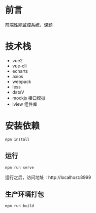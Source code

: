 # 前言

前端性能监控系统，课题

# 技术栈

* vue2
* vue-cli
* echarts
* axios
* webpack
* less
* dataV
* mockjs 接口模拟
* iview 组件库

# 安装依赖

```
npm install

```

## 运行

```
npm run serve
```

运行之后，访问地址：http://localhost:8999

## 生产环境打包

```
npm run build
```
